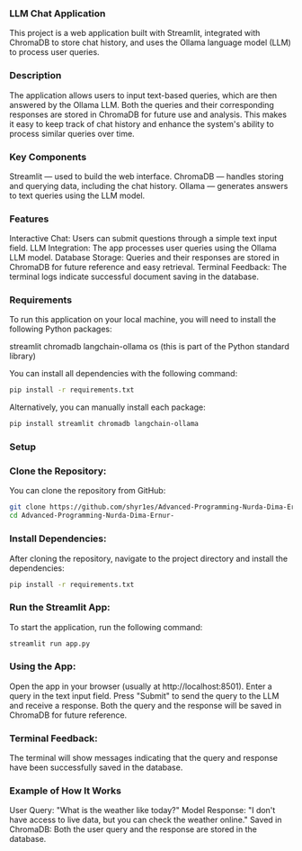 ### LLM Chat Application
This project is a web application built with Streamlit, integrated with ChromaDB to store chat history, and uses the Ollama language model (LLM) to process user queries.
### Description
The application allows users to input text-based queries, which are then answered by the Ollama LLM. Both the queries and their corresponding responses are stored in ChromaDB for future use and analysis. This makes it easy to keep track of chat history and enhance the system's ability to process similar queries over time.
### Key Components
Streamlit — used to build the web interface.
ChromaDB — handles storing and querying data, including the chat history.
Ollama — generates answers to text queries using the LLM model.
### Features
Interactive Chat: Users can submit questions through a simple text input field.
LLM Integration: The app processes user queries using the Ollama LLM model.
Database Storage: Queries and their responses are stored in ChromaDB for future reference and easy retrieval.
Terminal Feedback: The terminal logs indicate successful document saving in the database.
### Requirements
To run this application on your local machine, you will need to install the following Python packages:

streamlit
chromadb
langchain-ollama
os (this is part of the Python standard library)

You can install all dependencies with the following command:
```bash
pip install -r requirements.txt
```
Alternatively, you can manually install each package:
```bash
pip install streamlit chromadb langchain-ollama
```
### Setup
### Clone the Repository:
You can clone the repository from GitHub:
```bash
git clone https://github.com/shyr1es/Advanced-Programming-Nurda-Dima-Ernur-.git
cd Advanced-Programming-Nurda-Dima-Ernur-
```
### Install Dependencies:
After cloning the repository, navigate to the project directory and install the dependencies:
```bash
pip install -r requirements.txt
```
### Run the Streamlit App:
To start the application, run the following command:
```bash
streamlit run app.py
```
### Using the App:
Open the app in your browser (usually at http://localhost:8501).
Enter a query in the text input field.
Press "Submit" to send the query to the LLM and receive a response.
Both the query and the response will be saved in ChromaDB for future reference.
### Terminal Feedback:
The terminal will show messages indicating that the query and response have been successfully saved in the database.

### Example of How It Works
User Query: "What is the weather like today?"
Model Response: "I don't have access to live data, but you can check the weather online."
Saved in ChromaDB: Both the user query and the response are stored in the database.